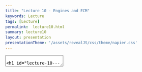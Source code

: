 ```yaml
---
title: "Lecture 10 - Engines and ECM"
keywords: Lecture
tags: [Lecture]
permalink:  lecture10.html
summary: lecture10
layout: presentation
presentationTheme: '/assets/revealJS/css/theme/napier.css' 
---
```

<section data-markdown data-separator="^\n---\n$" data-separator-vertical="^\n--\n$">
<textarea data-template>

# Lecture 10 - Game Engines and ECM
### SET09121 - Games Engineering

<br><br>
Babis Koniaris/Tobias Grubenmann
<br>


School of Computing. Edinburgh Napier University


---

# Requirements of a Game

---

# What does a game need? From a Programmer's POV:

- **Content**
 - 3d Models, Shaders, Textures, Text, Fonts, Music, Video, Saves, Levels/Game State etc.. <!-- .element: class="fragment" -->
- **Processing & I/O**
 - Rendering, User input, Networking, Audio, Loading/Unloading/Streaming  <!-- .element: class="fragment" -->
- **Logic and Mechanics**
 - Physics, AI, Gameplay rules. <!-- .element: class="fragment" -->

---

# Game Engine Architecture


---

# Complexity

<a href="assets/images/2d_engine_architecture.png">![image](assets/images/2d_engine_architecture_b.png)</a> <!-- .element height="760px"  -->

---

# Complexity

<a href="assets/images/2d_engine_architecture.png">![image](assets/images/2d_engine_architecture_a.png)</a> <!-- .element height="760px"  -->

---

# Combating the Complexity

- Game Codebases Get Big Fast <!-- .element: class="fragment" -->
- Taming and maintaing it tests your ability as a Software Engineer <!-- .element: class="fragment" -->
- We've covered some Software Patterns that you can pull out of your toolbox to help. These help solve small isolated design problems. <!-- .element: class="fragment" -->
- Use standard approaches to deal with complexity: abstraction, decoupling, encapsulation <!-- .element: class="fragment" -->
- E.g. separating your gameplay logic (jump!) from the core engine logic (load a file!). <!-- .element: class="fragment" -->


---

# Build The Wall 

![image](assets/images/api_wall.png)


---

# Abstraction

---

# Abstraction - And so we build Games Engines

Do we need them?

After all we didn't always have them? <!-- .element: class="fragment" -->

Q: When do you think you need to separate engine code? <!-- .element: class="fragment" -->

- A: From the beginning <!-- .element: class="fragment" -->
- A: Later, when you identify things that can be abstracted <!-- .element: class="fragment" -->
- A: Never! Who's got the time for that <!-- .element: class="fragment" -->

Not all games need an 'engine' <!-- .element: class="fragment" -->

- Some are simplistic enough to not need it. <!-- .element: class="fragment" -->
- We already have an engine somewhat: SFML.  <!-- .element: class="fragment" -->
- This is already isolated from our code. But it doesn't do everything we need. <!-- .element: class="fragment" -->

---

# Build The Wall 

![image](assets/images/api_wall2.png)

---

# Software Abstraction techniques

---

# Object Orientation.

OO is hammered into you since 1st year as the solution to software complexity.

![image](assets/images/software_development.png)

... But it's not perfect. <!-- .element: class="fragment" -->

Enter: The Evil Tree Problem <!-- .element: class="fragment" -->

---

# Object Orientation & the Evil Tree

![image](assets/images/oo_strcuture.PNG)

---

# Possible Evil Tree Solutions

To fix this we need to either:
- Use multiple Inheritance (Danger Zone, bugs) <!-- .element: class="fragment" -->
- Use interfaces (which C++ can emulate, tediously) <!-- .element: class="fragment" -->
- Throw our design in the bin, unceremoniously, and... <!-- .element: class="fragment" -->
- **USE COMPOSITION, NOT INHERITANCE** <!-- .element: class="fragment" -->


---

# The Evil Tree Solution - The Entity Component Model

![image](assets/images/ecm_strcuture.png)


---

# ECM 

ECM enables Data Oriented design.

![image](assets/images/ecs2.png)


---

# ECM PseudoCode

```cpp
class Entity {

  protected:
    List_of_components;

  public:
    update(delta_time);
    render();

    addComponent(Component);
    getComponents();
    
    removeComponent(Component);
};

class Component {
  Entity* _parent;
  update(delta_time);
  render();
};
``` 


---

# ECM Code


```cpp
class Entity {

  protected:
    std::vector<std::shared_ptr<Component>> _components;

  public:
    virtual void update(double dt);
    virtual void render();

    template <typename T, typename... Targs>
    std::shared_ptr<T> addComponent(Targs... params);

    template <typename T>
    const std::vector<std::shared_ptr<T>>& getComponents() const;
    
    void removeComponent(std::shared_ptr<Component>);
};

class Component {
  Entity* const _parent;
  virtual void update(double dt) = 0;
  virtual void render() = 0;
};
``` 
<!-- .element: class="stretch" -->


---

# ECM Code

```cpp
auto pl = make_shared<Entity>();

auto s = pl->addComponent<ShapeComponent>();
s->setShape<sf::CircleShape>(12.f);
s->getShape().setFillColor(Color::Yellow);

pl->addComponent<PlayerMovementComponent>();

// later on...
pl->getComponents<PlayerMovementComponent>()[0]->setSpeed(150.f);
```


---

## C++ TEMPLATES have arrived!
`template <typename HELP>!`


---

# Why not just use classes?

```cpp
class Component {
};

class ShapeComponent : public Component{
} //no change

class Entity {

  protected:
    std::vector<std::shared_ptr<Component>> _components; //No change

  public:
    //templated:
	//template <typename T>
    //std::shared_ptr<T> addComponent(Targs... params){}
    //Or no templates:
    Component* addComponent(Component*){}
}
```

```cpp
auto pl = make_shared<Entity>();

ShapeComponent* sc = new ShapeComponent();
auto s = pl->addComponent(sc);

// later on...
//Uh oh
//pl->getComponents<PlayerMovementComponent>()[0]->setSpeed(150.f);
//We would have to do something like this:
pl->getComponentsOfType(PlayerMovementComponent)[0]->setSpeed(150.f);
//Not *So* bad, but how would that function work?
```


---

# ECM without templates

```cpp
getComponentsOftype(ComponentType CT){
  foreach(c in component){
    attempt to cast C to CT;
    did it work?
      return C; 
  }
}
```

That's what we have to do, due to C++ lack of reflection. <!-- .element: class="fragment" -->

It's verbose, ugly and slow. <!-- .element: class="fragment" -->

Templates are verbose, ugly and fast. <!-- .element: class="fragment" -->

They are worth delving deeper to, eventually. <!-- .element: class="fragment" -->

---

# ECM template Deep Dive 1

```cpp
class Entity {

  template <typename T, typename... Targs>
  std::shared_ptr<T> addComponent(Targs... params) {
    static_assert(std::is_base_of<Component, T>::value, "T != component");
    std::shared_ptr<T> sp(std::make_shared<T>(this, params...));
    _components.push_back(sp);
    return sp;
  }

};
```


---

# ECM template Deep Dive 2

```cpp
class Entity {

  template <typename T, typename... Targs>
  std::shared_ptr<T> addComponent(Targs... params) {
    static_assert(std::is_base_of<Component, T>::value, "T != component");
    std::shared_ptr<T> sp(std::make_shared<T>(this, params...));
    _components.push_back(sp);
    return sp;
  }

};
```


```cpp
class Component {
  private: 
    Entity* _parent;
  public:
    Component(Entity* const p);
};

class PickupComponent : public Component {
private: 
  bool _isBig;
public:
  PickupComponent() = delete;
  PickupComponent(Entity* p, bool big = false);
};
```
<!-- .element: class="fragment" -->


---

# ECM template Deep Dive 3

Replace T with PickupComponent

```cpp
class Entity {
  std::shared_ptr<PickupComponent> addPickupComponent(bool big) {
    std::shared_ptr<PickupComponent> sp(std::make_shared<PickupComponent>(this,big));
    _components.push_back(sp);
    return sp;
  }
};
```

```cpp
class Component {
  private: 
    Entity* _parent;
  public:
    Component(Entity* const p);
};

class PickupComponent : public Component {
private: 
  bool _isBig;
public:
  PickupComponent() = delete;
  PickupComponent(Entity* p, bool big = false);
};
```

---

# ECM template Deep Dive 4

With Old Raw Pointers
```cpp
class Entity {
  PickupComponent* addPickupComponent(bool big) {
    PickupComponent* sp = new PickupComponent(this, big);
    _components.push_back(sp);
    return sp;
  }
};
```

with New Safe Smart Pointers.

```cpp
class Entity {
  std::shared_ptr<PickupComponent> addPickupComponent(bool big) {
    std::shared_ptr<PickupComponent> sp(std::make_shared<PickupComponent>(this,big));
    _components.push_back(sp);
    return sp;
  }
};
```
<!-- .element: class="fragment" -->

---

# Summary


---

# Summary

- Games are complicated systems!
- This is why we use clever tricks to help simplify the problem
- ECM is a great way to reuse code
- But we do have to use C++ templates to do these nicely